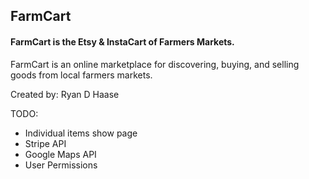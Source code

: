 ## FarmCart

#### FarmCart is the Etsy & InstaCart of Farmers Markets.

FarmCart is an online marketplace for discovering, buying, and selling goods from local farmers markets.

Created by: Ryan D Haase

TODO:
* Individual items show page
* Stripe API
* Google Maps API
* User Permissions 
